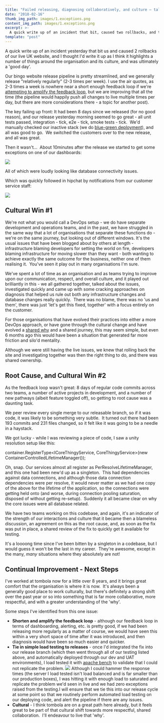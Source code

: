 ```yaml
---
title: "Failed releasing, diagnosing collaboratively, and culture – tales from the trench"
date: "2018-02-16"
thumb_img_path: images/1.exceptions.png
content_img_path: images/1.exceptions.png
excerpt: >-
  A quick write up of an incident that bit, caused two rollbacks, and that highlights a number of things around organisational culture.
template: "post"
---
```


A quick write up of an incident yesterday that bit us and caused 2 rollbacks of our live UK website, and I thought I'd write it up as I think it highlights a number of things around the organisation and its culture, and was ultimately a 'good day'.

Our bingo website release pipeline is pretty streamlined, and we generally release "relatively regularly" (2-3 times per week). I use the air quotes, as 2-3 times a week is nowhere near a short enough feedback loop if we're [attempting to amplify the feedback loop](https://www.pinkelephantasia.com/three-ways-devops/), but we are improving that all the time (the pipeline would happily push all changes to live multiple times per day, but there are more considerations there - a topic for another post).

The key failing up front: It had been 8 days since we released (for no good reason), and our release yesterday morning seemed to go great - all unit tests passed, integration - tick, e2e - tick, smoke tests - tick.  We'd manually checked our inactive stack (we do [blue-green deployment](https://martinfowler.com/bliki/BlueGreenDeployment.html)), and all was good to go.  We switched the customers over to the new release, and all was great.

Then it wasn't...  About 10minutes after the release we started to get some exceptions on one of our dashboards:

[![](/images/1.exceptions.png)](https://idisposable.co.uk/wp-content/uploads/1.exceptions.png)

All of which were loudly looking like database connectivity issues.

Which was quickly followed in hipchat by notifications from our customer service staff:

[![](/images/2.site-issues.png)](https://idisposable.co.uk/wp-content/uploads/2.site-issues.png)

## Cultural Win #1

We're not what you would call a DevOps setup - we do have separate development and operations teams, and in the past, we have struggled in the same way that a lot of organisations that separate these functions do - we're on the same journey, but looking out of different windows. It's the usual issues that have been blogged about by others at length - infrastructure blaming developers for setting the world on fire, developers blaming infrastructure for moving slower than they want - both wanting to achieve exactly the same outcome for the business, neither one of them realising it.  You've seen it play out in many organisations I'm sure.

We've spent a lot of time as an organisation and as teams trying to improve upon our communication, respect, and overall culture, and it played out brilliantly in this - we all gathered together, talked about the issues, investigated quickly and came up with some cracking approaches on diagnosis that helped us rule out both any infrastructure changes and database changes really quickly.  There was no blame, there was no 'us and them', there was just 'let's get this fixed, together' with a focus entirely on the customer.

For those organisations that have evolved their practices into either a more DevOps approach, or have gone through the cultural change and have evolved a [shared why](https://startwithwhy.com/) and a shared journey, this may seem simple, but even 6 months ago this would have been a situation that generated far more friction and silo'd mentality.

Although we were still having the live issues, we knew that rolling back the site and investigating together was then the right thing to do, and there was shared ownership.

## Root Cause, and Cultural Win #2

As the feedback loop wasn't great: 8 days of regular code commits across two teams, a number of active projects in development, and a number of new pathways (albeit feature toggled off), so getting to root cause was a daunting task.

We peer review every single merge to our releasable branch, so if it was code, it was likely to be something very subtle.  It turned out there had been 193 commits and 231 files changed, so it felt like it was going to be a needle in a haystack.

We got lucky - while I was reviewing a piece of code, I saw a unity resolution setup like this:

container.RegisterType<ICoreThingyService, CoreThingyService>(new ContainerControlledLifetimeManager());

Oh, snap. Our services almost all register as PerResolveLifetimeManager, and this one had been new'd up as a singleton.  This had dependencies against data connections, and although those data connection dependencies were per resolve, it would never matter as we had one copy of the above for the lifetime of the application, so the connections were getting held onto (and worse, during connection pooling saturation, disposed of without getting re-setup).  Suddenly it all became clear on why the core issues were all database related.

We have two teams working on this codebase, and again, it's an indicator of the strength of our interactions and culture that it became then a blameless discussion, an agreement on this as the root cause, and, as soon as the fix was put in place, a shared review of the fix to quickly get it available for testing.

It's a loooong time since I've been bitten by a singleton in a codebase, but I would guess it won't be the last in my career.  They're awesome, except in the many, _many_ situations where they absolutely are not!

## Continual Improvement - Next Steps

I've worked at tombola now for a little over 8 years, and it brings great comfort that the organisation is where it is now.  It's always been a generally good place to work culturally, but there's definitely a strong shift over the past year or so into something that is far more collaborative, more respectful, and with a greater understanding of the 'why'.

Some steps I've identified from this one issue:

- **Shorten and amplify the feedback loop** - although our feedback loop in terms of dashboarding, alerting, etc. is pretty good, if we had been releasing more regularly as a matter of course, we would have seen this within a very short space of time after it was introduced, and then diagnosis would have been so much easier and quicker.
- **Tie in simple load testing to releases** - once I'd integrated the fix into our release branch (which then went through all of our testing listed above, and automatically deployed through our dev and UAT environments), I load tested it with [apache bench](https://httpd.apache.org/docs/2.4/programs/ab.html) to validate that I could not replicate the problem. [![](/images/3.new-relic.jpg)](https://idisposable.co.uk/wp-content/uploads/3.new-relic.jpg) Although I could hammer the response times (the server I load tested isn't load balanced and is far smaller than our production boxes), I was hitting it with enough load to saturated and replicate the problem we'd seen in live and we had zero exceptions raised from the testing.I will ensure that we tie this into our release cycle at some point so that we routinely perform automated load testing on our deploying code, and alert the pipeline if there are any issues.
- **Cultural** - I think tombola are on a great path here already, but it feels great to be part of that cultural shift towards more respectful, shared collaboration.  I'll endeavour to live that 'why'.

